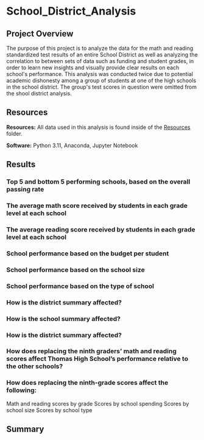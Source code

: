 # School_District_Analysis

## Project Overview

The purpose of this project is to analyze the data for the math and reading standardized test results of an entire School District as well as analyzing the correlation to between sets of data such as funding and student grades, in order to learn new insights and visually provide clear results on each school's performance. This analysis was conducted twice due to potential academic dishonesty among a group of students at one of the high schools in the school district. The group's test scores in question were omitted from the shool district analysis.

## Resources

**Resources:** All data used in this analysis is found inside of the [Resources]() folder.

**Software:** Python 3.11, Anaconda, Jupyter Notebook

## Results

### Top 5 and bottom 5 performing schools, based on the overall passing rate
### The average math score received by students in each grade level at each school
### The average reading score received by students in each grade level at each school
### School performance based on the budget per student
### School performance based on the school size 
### School performance based on the type of school

### How is the district summary affected?

### How is the school summary affected?

### How is the district summary affected?

### How does replacing the ninth graders’ math and reading scores affect Thomas High School’s performance relative to the other schools?

### How does replacing the ninth-grade scores affect the following:
Math and reading scores by grade
Scores by school spending
Scores by school size
Scores by school type

## Summary
